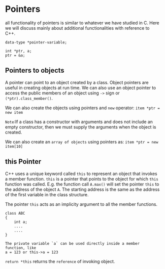 # Pointers
all functionality of pointers is similar to whatever we have studied in C. Here we will discuss mainly about additional functionalities with reference to C++.

```data-type *pointer-variable;```

```
int *ptr, a;
ptr = &a;
```

## Pointers to objects
A pointer can point to an object created by a class. Object pointers are useful in creating objects at run time. We can also use an object pointer to access the public members of an object using `->` sign or `(*ptr).class_member()`. 

We can also create the objects using pointers and `new` operator:
```item *ptr = new item```

`Note`:If a class has a constructor with arguments and does not include an empty constructor, then we must supply the arguments when the object is created. 

We can also create an `array of objects` using pointers as:
```item *ptr = new item[10]```

## this Pointer
C++ uses a unique keyword called `this` to represent an object that invokes a member function. `this` is a pointer that points to the object for which `this` function was called. E.g. the function call `A.max()` will set the pointer `this` to the address of the object `A`. The starting address is the same as the address of the first variable in the class structure.

The pointer `this` acts as an implicity argument to all the member functions.

```
class ABC
{
    int a;
    ....
    ....
}

The private variable `a` can be used directly inside a member function, like
a = 123 or this->a = 123
```

`return *this` returns the `reference` of invoking object.

